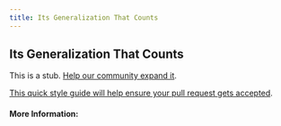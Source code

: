 ```yaml
---
title: Its Generalization That Counts
---
```


## Its Generalization That Counts

This is a stub. [Help our community expand it](https://github.com/freeCodeCamp/guide-articles/tree/master/articles/Machine-Learning/Principles/Its-Generalization-That-Counts/index.md).

[This quick style guide will help ensure your pull request gets accepted](https://github.com/freeCodeCamp/guide-articles/blob/master/README.md).

<!-- The article goes here, in GitHub-flavored Markdown. Feel free to add YouTube videos, images, and CodePen/JSBin embeds  -->

#### More Information:
<!-- Please add any articles you think might be helpful to read before writing the article -->


